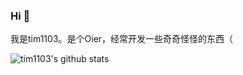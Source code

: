 ### Hi  👋

我是tim1103。是个Oier，经常开发一些奇奇怪怪的东西（


![tim1103's github stats](https://github-readme-stats.vercel.app/api?username=tim1103&show_icons=true)
